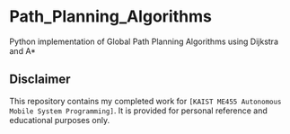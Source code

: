 # Path_Planning_Algorithms
Python implementation of Global Path Planning Algorithms using Dijkstra and A*

## Disclaimer
This repository contains my completed work for `[KAIST ME455 Autonomous Mobile System Programming]`. It is provided for personal reference and educational purposes only.